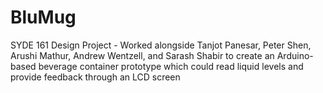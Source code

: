 # BluMug
SYDE 161 Design Project - Worked alongside Tanjot Panesar, Peter Shen, Arushi Mathur, Andrew Wentzell, and Sarash Shabir to create an Arduino-based beverage container prototype which could read liquid levels and provide feedback through an LCD screen
